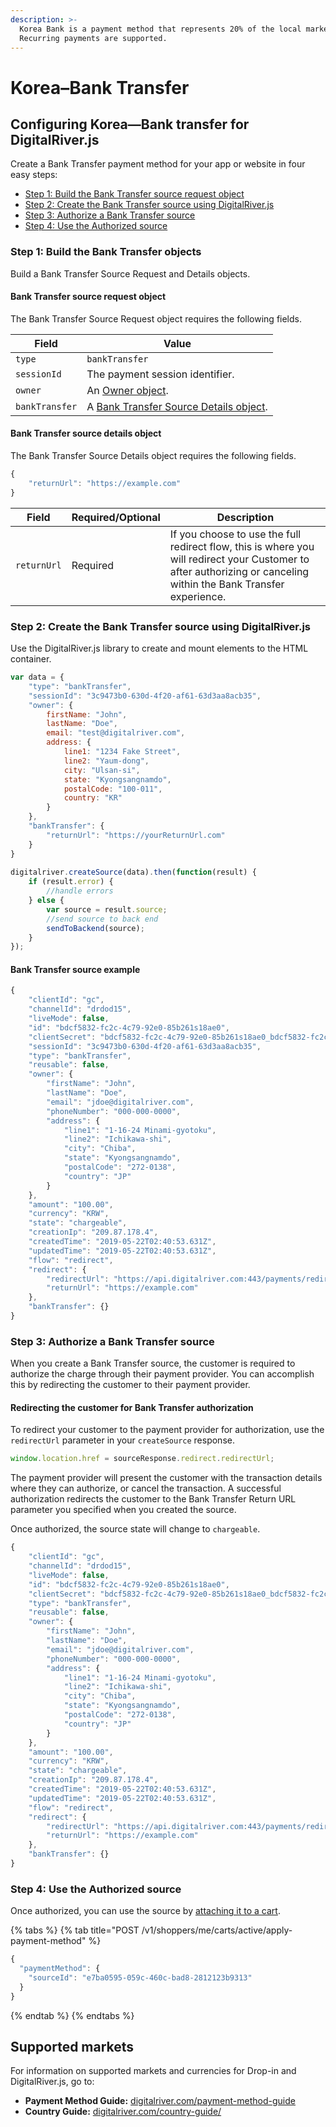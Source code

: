```yaml
---
description: >-
  Korea Bank is a payment method that represents 20% of the local market share.
  Recurring payments are supported.
---
```


# Korea–Bank Transfer

## Configuring Korea—Bank transfer for DigitalRiver.js

Create a Bank Transfer payment method for your app or website in four easy steps:

* [Step 1: Build the Bank Transfer source request object](korea-bank-transfer.md#step-1-build-the-bank-transfer-objects)
* [Step 2: Create the Bank Transfer source using DigitalRiver.js](korea-bank-transfer.md#step-2-create-the-bank-transfer-source-using-digitalriver-js)
* [Step 3: Authorize a Bank Transfer source](korea-bank-transfer.md#step-3-authorize-a-bank-transfer-source)
* [Step 4: Use the Authorized source](korea-bank-transfer.md#step-4-use-the-authorized-source)

### Step 1: Build the Bank Transfer objects

Build a Bank Transfer Source Request and Details objects.&#x20;

#### Bank Transfer source request object

The Bank Transfer Source Request object requires the following fields.

| Field          | Value                                                                                                 |
| -------------- | ----------------------------------------------------------------------------------------------------- |
| `type`         | `bankTransfer`                                                                                        |
| `sessionId`    | The payment session identifier.                                                                       |
| `owner`        |  An [Owner object](../common-payment-objects.md#owner-object).                                        |
| `bankTransfer` |  A [Bank Transfer Source Details object](korea-bank-transfer.md#bank-transfer-source-request-object). |

#### Bank Transfer source details object

The Bank Transfer Source Details object requires the following fields.

```javascript
{
    "returnUrl": "https://example.com"
}
```

| Field       | Required/Optional | Description                                                                                                                                                       |
| ----------- | ----------------- | ----------------------------------------------------------------------------------------------------------------------------------------------------------------- |
| `returnUrl` | Required          | If you choose to use the full redirect flow, this is where you will redirect your Customer to after authorizing or canceling within the Bank Transfer experience. |

### Step 2: Create the Bank Transfer source using DigitalRiver.js

Use the DigitalRiver.js library to create and mount elements to the HTML container.

```javascript
var data = {
    "type": "bankTransfer",
    "sessionId": "3c9473b0-630d-4f20-af61-63d3aa8acb35",
    "owner": {
        firstName: "John",
        lastName: "Doe",
        email: "test@digitalriver.com",
        address: {
            line1: "1234 Fake Street",
            line2: "Yaum-dong",
            city: "Ulsan-si",
            state: "Kyongsangnamdo",
            postalCode: "100-011",
            country: "KR"
        }
    },
    "bankTransfer": {
        "returnUrl": "https://yourReturnUrl.com"
    }
}
  
digitalriver.createSource(data).then(function(result) {
    if (result.error) {
        //handle errors
    } else {
        var source = result.source;
        //send source to back end
        sendToBackend(source);
    }
});
```

#### Bank Transfer source example

```javascript
{
    "clientId": "gc",
    "channelId": "drdod15",
    "liveMode": false,
    "id": "bdcf5832-fc2c-4c79-92e0-85b261s18ae0",
    "clientSecret": "bdcf5832-fc2c-4c79-92e0-85b261s18ae0_bdcf5832-fc2c-4c79-92e0-85b261s18ae0",
    "sessionId": "3c9473b0-630d-4f20-af61-63d3aa8acb35",    
    "type": "bankTransfer",
    "reusable": false,
    "owner": {
        "firstName": "John",
        "lastName": "Doe",
        "email": "jdoe@digitalriver.com",
        "phoneNumber": "000-000-0000",
        "address": {
            "line1": "1-16-24 Minami-gyotoku",
            "line2": "Ichikawa-shi",
            "city": "Chiba",
            "state": "Kyongsangnamdo",
            "postalCode": "272-0138",
            "country": "JP"
        }
    },
    "amount": "100.00",
    "currency": "KRW",
    "state": "chargeable",
    "creationIp": "209.87.178.4",
    "createdTime": "2019-05-22T02:40:53.631Z",
    "updatedTime": "2019-05-22T02:40:53.631Z",
    "flow": "redirect",
    "redirect": {
        "redirectUrl": "https://api.digitalriver.com:443/payments/redirects/06e428cf-e23e-4ee9-b64f-ce17de062fd1?apiKey=pk_test_6cb0fe9ce312d093a9ad906f6c589e2d",
        "returnUrl": "https://example.com"
    },
    "bankTransfer": {}
}
```

### Step 3: Authorize a Bank Transfer source

When you create a Bank Transfer source, the customer is required to authorize the charge through their payment provider. You can accomplish this by redirecting the customer to their payment provider.

#### Redirecting the customer for Bank Transfer authorization

To redirect your customer to the payment provider for authorization, use the `redirectUrl` parameter in your `createSource` response.

```javascript
window.location.href = sourceResponse.redirect.redirectUrl;
```

The payment provider will present the customer with the transaction details where they can authorize, or cancel the transaction. A successful authorization redirects the customer to the Bank Transfer Return URL parameter you specified when you created the source.

Once authorized, the source state will change to `chargeable`.

```javascript
{
    "clientId": "gc",
    "channelId": "drdod15",
    "liveMode": false,
    "id": "bdcf5832-fc2c-4c79-92e0-85b261s18ae0",
    "clientSecret": "bdcf5832-fc2c-4c79-92e0-85b261s18ae0_bdcf5832-fc2c-4c79-92e0-85b261s18ae0",
    "type": "bankTransfer",
    "reusable": false,
    "owner": {
        "firstName": "John",
        "lastName": "Doe",
        "email": "jdoe@digitalriver.com",
        "phoneNumber": "000-000-0000",
        "address": {
            "line1": "1-16-24 Minami-gyotoku",
            "line2": "Ichikawa-shi",
            "city": "Chiba",
            "state": "Kyongsangnamdo",
            "postalCode": "272-0138",
            "country": "JP"
        }
    },
    "amount": "100.00",
    "currency": "KRW",
    "state": "chargeable",
    "creationIp": "209.87.178.4",
    "createdTime": "2019-05-22T02:40:53.631Z",
    "updatedTime": "2019-05-22T02:40:53.631Z",
    "flow": "redirect",
    "redirect": {
        "redirectUrl": "https://api.digitalriver.com:443/payments/redirects/06e428cf-e23e-4ee9-b64f-ce17de062fd1?apiKey=pk_test_6cb0fe9ce312d093a9ad906f6c589e2d",
        "returnUrl": "https://example.com"
    },
    "bankTransfer": {}
}
```

### Step 4: Use the Authorized source

Once authorized, you can use the source by [attaching it to a cart](../../../../sources/#attaching-a-payment-method-to-an-order-or-cart).

{% tabs %}
{% tab title="POST /v1/shoppers/me/carts/active/apply-payment-method" %}
```javascript
{
  "paymentMethod": {
    "sourceId": "e7ba0595-059c-460c-bad8-2812123b9313"
  }
}
```
{% endtab %}
{% endtabs %}

## Supported markets

For information on supported markets and currencies for Drop-in and DigitalRiver.js, go to:&#x20;

* **Payment Method Guide:** [digitalriver.com/payment-method-guide](https://www.digitalriver.com/payment-method-guide/)
* **Country Guide:** [digitalriver.com/country-guide/](https://www.digitalriver.com/country-guide/)
